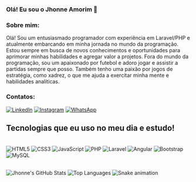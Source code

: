 ### Olá! Eu sou o Jhonne Amorim 👋

### Sobre mim:
Olá! Sou um entusiasmado programador com experiência em Laravel/PHP e atualmente embarcando em minha jornada no mundo da programação. Estou sempre em busca de novos conhecimentos e oportunidades para aprimorar minhas habilidades e agregar valor a projetos.
Fora do mundo da programação, sou um apaixonado por futebol e adoro jogar e assistir a partidas sempre que posso. Também tenho uma paixão por jogos de estratégia, como xadrez, o que me ajuda a exercitar minha mente e habilidades analíticas.

### Contatos:

[![LinkedIn](https://img.shields.io/badge/LinkedIn-%230077B5.svg?&style=flat-square&logo=linkedin&logoColor=white)](https://www.linkedin.com/in/jhonne-amorim-oliveira-b8b95a243/)
[![Instagram](https://img.shields.io/badge/Instagram-E4405F?style=flat-square&logo=instagram&logoColor=white)](https://www.instagram.com/jhonne_a_o/)
[![WhatsApp](https://img.shields.io/badge/WhatsApp-25D366?style=flat-square&logo=whatsapp&logoColor=white)](https://wa.me/5585984570274)

## Tecnologias que eu uso no meu dia e estudo!
<div style="display: inline_block"><br/>
  <img align="center" alt="HTML5" src="https://img.icons8.com/color/48/000000/html-5.png"/>
   <img align="center" alt="CSS3" src="https://img.icons8.com/color/48/000000/css3.png"/>
    <img align="center" alt="JavaScript" src="https://img.icons8.com/color/48/000000/javascript.png"/>
      <img align="center" alt="PHP" src="https://img.icons8.com/dusk/64/000000/php-logo.png"/>
       <img align="center" alt="Laravel" src="https://img.icons8.com/fluency/48/000000/laravel.png"/>
        <img align="center" alt="Angular" src="https://img.icons8.com/color/48/000000/angularjs.png"/>
          <img align="center" alt="Bootstrap" src="https://img.icons8.com/color/48/000000/bootstrap.png"/>
            <img align="center" alt="MySQL" src="https://img.icons8.com/fluency/50/000000/mysql-logo.png"/>
</div><br/>

![Jhonne's GitHub Stats](https://github-readme-stats.vercel.app/api?username=JhonneAmorim&show_icons=true&theme=radical)
![Top Languages](https://github-readme-stats.vercel.app/api/top-langs/?username=JhonneAmorim&layout=compact&theme=radical)
![Snake animation](https://github.com/JhonneAmorim/JhonneAmorim/blob/output/github-contribution-grid-snake.svg)




